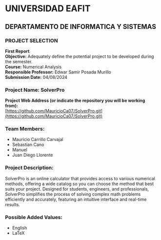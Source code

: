 # UNIVERSIDAD EAFIT
## DEPARTAMENTO DE INFORMATICA Y SISTEMAS

### PROJECT SELECTION
**First Report**  
**Objective:** Adequately define the potential project to be developed during the semester.  
**Course:** Numerical Analysis  
**Responsible Professor:** Edwar Samir Posada Murillo  
**Submission Date:** 04/08/2024  

### Project Name: SolverPro  
**Project Web Address (or indicate the repository you will be working from):**  
[https://github.com/MauricioCa07/SolverPro.git](https://github.com/MauricioCa07/SolverPro.git)  

### Team Members:
- Mauricio Carrillo Carvajal
- Sebastian Cano
- Manuel
- Juan Diego Llorente

### Project Description:
SolverPro is an online calculator that provides access to various numerical methods, offering a wide catalog so you can choose the method that best suits your project. Designed for students, engineers, and professionals, SolverPro simplifies the process of solving complex math problems efficiently and accurately, featuring an intuitive interface and real-time results.

### Possible Added Values:
- English
- LaTeX
